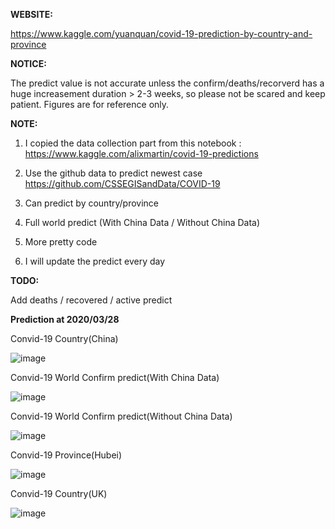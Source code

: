 **WEBSITE:**

https://www.kaggle.com/yuanquan/covid-19-prediction-by-country-and-province

**NOTICE:**

The predict value is not accurate unless the confirm/deaths/recorverd has a huge increasement duration > 2-3 weeks, so please not be scared and keep patient. Figures are for reference only.

**NOTE:**

1. I copied the data collection part from this notebook : https://www.kaggle.com/alixmartin/covid-19-predictions
  
2. Use the github data to predict newest case https://github.com/CSSEGISandData/COVID-19
  
3. Can predict by country/province
  
4. Full world predict (With China Data / Without China Data)
  
5. More pretty code
  
6. I will update the predict every day


**TODO:**

Add deaths / recovered / active predict


**Prediction at 2020/03/28**


Convid-19 Country(China)

![image](https://raw.githubusercontent.com/pangafu/covid-19-prediction-by-country-and-province/master/prediction/20200330/country(China)_all.png)


Convid-19 World Confirm predict(With China Data)

![image](https://raw.githubusercontent.com/pangafu/covid-19-prediction-by-country-and-province/master/prediction/20200330/world(With%20China%20Data).png)


Convid-19 World Confirm predict(Without China Data)

![image](https://raw.githubusercontent.com/pangafu/covid-19-prediction-by-country-and-province/master/prediction/20200330/world(Without%20China%20Data).png)


Convid-19 Province(Hubei)

![image](https://raw.githubusercontent.com/pangafu/covid-19-prediction-by-country-and-province/master/prediction/20200330/province(Hubei).png)


Convid-19 Country(UK)

![image](https://raw.githubusercontent.com/pangafu/covid-19-prediction-by-country-and-province/master/prediction/20200330/country(UK).png)



